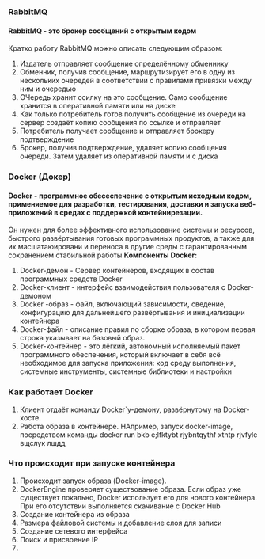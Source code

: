 ### RabbitMQ
#### RabbitMQ - это брокер сообщений с открытым кодом
Кратко работу RabbitMQ можно описать следующим образом:
1. Издатель отправляет сообщение определённому обменнику
2. Обменник, получив сообщение, маршрутизирует его в одну из нескольких очередей в соответствии с правилами привязки между ним и очередью
3. ОЧередь хранит ссилку на это сообщение. Само сообщение хранится в оперативной памяти или на диске
4. Как только потребитель готов получить сообщение из очереди на сервер создаёт копию сообщения по ссылке и отправляет
5. Потребитель получает сообщение и отправляет брокеру подтверждение
6. Брокер, получив подтверждение, удаляет копию сообщения очереди. Затем удаляет из оперативной памяти и с диска
### Docker (Докер)
#### Docker - программное обесеспечение с открытым исходным кодом, применяемое для разработки, тестирования, доставки и запуска веб-приложений в средах с поддержкой контейнирезации. 
Он нужен для более эффективного использование системы и ресурсов, быстрого развёртывания готовых программных продуктов, а также для их масшатаюировани и переноса в другие среды с гарантированным сохранением стабильной работы
**Компоненты Docker:**
1. Docker-демон - Сервер контейнеров, входящих в состав программных средств Docker
2. Docker-клиент - интерфейс взаимодействия пользователя с Docker- демоном
3. Docker -образ - файл, включающий зависимости, сведение, конфигурацию для дальнейшего развёртывания и инициализации контейнера
4. Docker-файл - описание правил по сборке образа, в котором первая строка указывает на базовый образ.
5. Docker-контейнер - это лёгкий, автономный исполняемый пакет программного обеспечения, который включает в себя всё необходимое для запуска приложения: код среду выполнения, системные инструменты, системные библиотеки и настройки
### Как работает Docker
1. Клиент отдаёт команду Docker`у-демону, развёрнутому на Docker-хосте.
2. Работа образа в контейнере. НАпример, запуск docker-image, посредством команды docker run bkb e;lfktybt rjybntqythf xthtp rjvfyle вщслук лшдд
### Что происходит при запуске контейнера
1. Происходит запуск образа (Docker-image).
2. DockerEngine проверяет существование образа. Если образ уже существует локально, Docker использует его для нового контейнера. При его отсутствии выполняется скачивание с Docker Hub
3. Создание контейнера из образа
4. Размера файловой системы и добавление слоя для записи
5. Создание сетевого интерфейса
6. Поиск и присвоение IP
7. 
